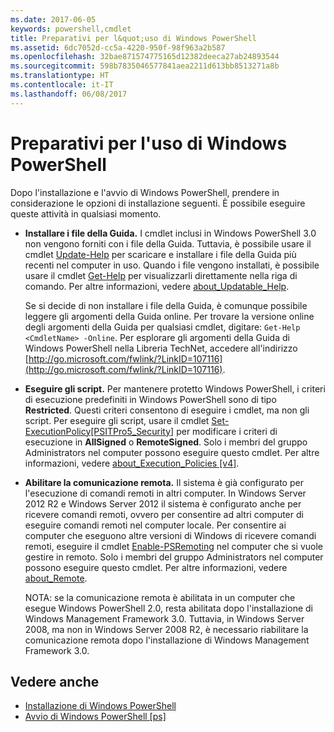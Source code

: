 ```yaml
---
ms.date: 2017-06-05
keywords: powershell,cmdlet
title: Preparativi per l&quot;uso di Windows PowerShell
ms.assetid: 6dc7052d-cc5a-4220-950f-98f963a2b587
ms.openlocfilehash: 32bae871574775165d12382deeca27ab24893544
ms.sourcegitcommit: 598b7835046577841aea2211d613bb8513271a8b
ms.translationtype: HT
ms.contentlocale: it-IT
ms.lasthandoff: 06/08/2017
---
```

# <a name="getting-ready-to-use-windows-powershell"></a>Preparativi per l'uso di Windows PowerShell
Dopo l'installazione e l'avvio di Windows PowerShell, prendere in considerazione le opzioni di installazione seguenti. È possibile eseguire queste attività in qualsiasi momento.

-   **Installare i file della Guida.** I cmdlet inclusi in Windows PowerShell 3.0 non vengono forniti con i file della Guida. Tuttavia, è possibile usare il cmdlet [Update-Help](https://technet.microsoft.com/en-us/library/93e1d870-ace6-432b-8778-8920291d7545) per scaricare e installare i file della Guida più recenti nel computer in uso. Quando i file vengono installati, è possibile usare il cmdlet [Get-Help](https://technet.microsoft.com/en-us/library/1f46eeb4-49d7-4bec-bb29-395d9b42f54a) per visualizzarli direttamente nella riga di comando. Per altre informazioni, vedere [about_Updatable_Help](https://technet.microsoft.com/en-us/library/10bba75c-f4ac-4ca1-bbf3-8f34dd521ffe).

    Se si decide di non installare i file della Guida, è comunque possibile leggere gli argomenti della Guida online. Per trovare la versione online degli argomenti della Guida per qualsiasi cmdlet, digitare: `Get-Help <CmdletName> -Online`. Per esplorare gli argomenti della Guida di Windows PowerShell nella Libreria TechNet, accedere all'indirizzo [http://go.microsoft.com/fwlink/?LinkID=107116](http://go.microsoft.com/fwlink/?LinkID=107116).

-   **Eseguire gli script.** Per mantenere protetto Windows PowerShell, i criteri di esecuzione predefiniti in Windows PowerShell sono di tipo **Restricted**. Questi criteri consentono di eseguire i cmdlet, ma non gli script. Per eseguire gli script, usare il cmdlet [Set-ExecutionPolicy[PSITPro5_Security]](https://technet.microsoft.com/en-us/library/5690a0e1-495b-4e63-8280-65ead7bf01ab) per modificare i criteri di esecuzione in **AllSigned** o **RemoteSigned**. Solo i membri del gruppo Administrators nel computer possono eseguire questo cmdlet. Per altre informazioni, vedere [about_Execution_Policies [v4]](https://technet.microsoft.com/en-us/library/347708dc-1515-4d74-978b-8334603472e6).

-   **Abilitare la comunicazione remota.** Il sistema è già configurato per l'esecuzione di comandi remoti in altri computer. In Windows Server 2012 R2 e Windows Server 2012 il sistema è configurato anche per ricevere comandi remoti, ovvero per consentire ad altri computer di eseguire comandi remoti nel computer locale. Per consentire ai computer che eseguono altre versioni di Windows di ricevere comandi remoti, eseguire il cmdlet [Enable-PSRemoting](https://technet.microsoft.com/en-us/library/19437c28-33b8-4ac1-9113-8439cc8beffb) nel computer che si vuole gestire in remoto. Solo i membri del gruppo Administrators nel computer possono eseguire questo cmdlet. Per altre informazioni, vedere [about_Remote](https://technet.microsoft.com/en-us/library/9b4a5c87-9162-4adf-bdfe-fbc80b9b8970).

    NOTA: se la comunicazione remota è abilitata in un computer che esegue Windows PowerShell 2.0, resta abilitata dopo l'installazione di Windows Management Framework 3.0. Tuttavia, in Windows Server 2008, ma non in Windows Server 2008 R2, è necessario riabilitare la comunicazione remota dopo l'installazione di Windows Management Framework 3.0.

## <a name="see-also"></a>Vedere anche
- [Installazione di Windows PowerShell](../setup/Installing-Windows-PowerShell.md)
- [Avvio di Windows PowerShell [ps]](https://technet.microsoft.com/en-us/library/8ec8c2d7-8e7c-4722-a3d2-498fe5739a8e)

